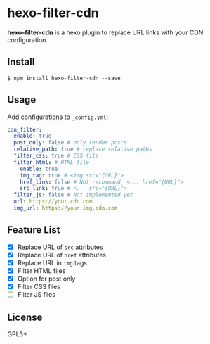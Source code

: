 # hexo-filter-cdn

**hexo-filter-cdn** is a hexo plugin to replace URL links with your CDN configuration.

## Install
```shell
$ npm install hexo-filter-cdn --save
```

## Usage
Add configurations to `_config.yml`:

```yaml
cdn_filter:
  enable: true
  post_only: false # only render posts
  relative_path: true # replace relative paths
  filter_css: true # CSS file
  filter_html: # HTML file
    enable: true
    img_tag: true # <img src="{URL}">
    href_link: false # Not recommand, <... href="{URL}">
    src_link: true # <... src="{URL}">
  filter_js: false # Not implememted yet
  url: https://your.cdn.com
  img_url: https://your.img.cdn.com
```

## Feature List
- [X] Replace URL of `src` attributes
- [X] Replace URL of `href` attributes
- [X] Replace URL in `img` tags
- [X] Filter HTML files
- [X] Option for post only
- [X] Filter CSS files
- [ ] Filter JS files

## License
GPL3+
